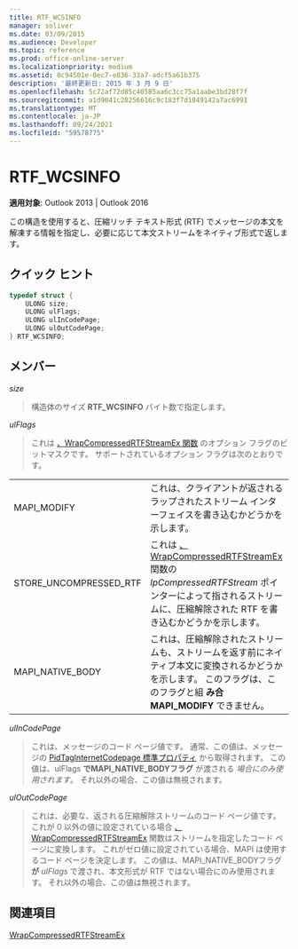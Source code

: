 ```yaml
---
title: RTF_WCSINFO
manager: soliver
ms.date: 03/09/2015
ms.audience: Developer
ms.topic: reference
ms.prod: office-online-server
ms.localizationpriority: medium
ms.assetid: 0c94501e-0ec7-e836-33a7-adcf5a61b375
description: '最終更新日: 2015 年 3 月 9 日'
ms.openlocfilehash: 5c72af72d85c40585aa6c3cc75a1aabe3bd28f7f
ms.sourcegitcommit: a1d9041c20256616c9c183f7d1049142a7ac6991
ms.translationtype: MT
ms.contentlocale: ja-JP
ms.lasthandoff: 09/24/2021
ms.locfileid: "59578775"
---
```

# <a name="rtf_wcsinfo"></a>RTF_WCSINFO

  
  
**適用対象**: Outlook 2013 | Outlook 2016 
  
この構造を使用すると、圧縮リッチ テキスト形式 (RTF) でメッセージの本文を解凍する情報を指定し、必要に応じて本文ストリームをネイティブ形式で返します。
  
## <a name="quick-info"></a>クイック ヒント

```cpp
typedef struct { 
    ULONG size; 
    ULONG ulFlags; 
    ULONG ulInCodePage; 
    ULONG ulOutCodePage; 
} RTF_WCSINFO;

```

## <a name="members"></a>メンバー

 _size_
  
> 構造体のサイズ **RTF_WCSINFO** バイト数で指定します。 
    
 _ulFlags_
  
> これは [、WrapCompressedRTFStreamEx 関数](wrapcompressedrtfstreamex.md) のオプション フラグのビットマスクです。 サポートされているオプション フラグは次のとおりです。 
    
|||
|:-----|:-----|
|MAPI_MODIFY  <br/> |これは、クライアントが返されるラップされたストリーム インターフェイスを書き込むかどうかを示します。  <br/> |
|STORE_UNCOMPRESSED_RTF  <br/> |これは [、WrapCompressedRTFStreamEx](wrapcompressedrtfstreamex.md)関数の _lpCompressedRTFStream_ ポインターによって指されるストリームに、圧縮解除された RTF を書き込むかどうかを示します。  <br/> |
|MAPI_NATIVE_BODY  <br/> |これは、圧縮解除されたストリームも、ストリームを返す前にネイティブ本文に変換されるかどうかを示します。 このフラグは、このフラグと組 **み合MAPI_MODIFY** できません。  <br/> |
   
 _ulInCodePage_
  
> これは、メッセージのコード ページ値です。 通常、この値は、メッセージの [PidTagInternetCodepage 標準プロパティ](pidtaginternetcodepage-canonical-property.md) から取得されます。 この値は、ulFlags **でMAPI_NATIVE_BODYフラグ** が渡される  _場合にのみ使用されます_。 それ以外の場合、この値は無視されます。
    
 _ulOutCodePage_
  
> これは、必要な、返される圧縮解除ストリームのコード ページ値です。 これが 0 以外の値に設定されている場合 [、WrapCompressedRTFStreamEx](wrapcompressedrtfstreamex.md) 関数はストリームを指定したコード ページに変換します。 これがゼロ値に設定されている場合、MAPI は使用するコード ページを決定します。 この値は、MAPI_NATIVE_BODYフラグ **が**  _ulFlags_ で渡され、本文形式が RTF ではない場合にのみ使用されます。 それ以外の場合、この値は無視されます。
    
## <a name="see-also"></a>関連項目



[WrapCompressedRTFStreamEx](wrapcompressedrtfstreamex.md)

